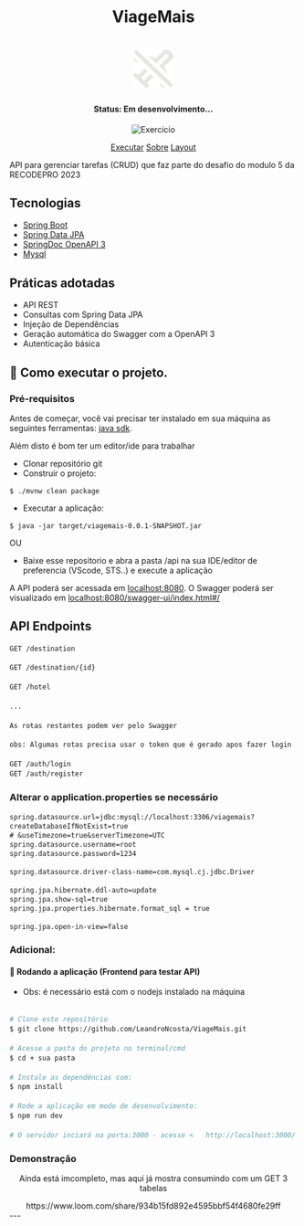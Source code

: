 <h1 align="center"> ViageMais </H1>

<h1 align="center">
        <img src="https://raw.githubusercontent.com/LeandroNcosta/ViageMais/main/images/airplane.svg" width="70px" height="70px" />
</h1>

<h4 align="center">Status: Em desenvolvimento... </h4>

<p align="center">
 <img src="https://img.shields.io/static/v1?label=Tipo&message=Desafio&color=8257E5&labelColor=000000" alt="Exercicio" />
</p>

<p align="center">
 <a href="#-about">Executar</a> 
 <a href="#-Features">Sobre</a> 
 <a href="#-layout">Layout</a> 
</p>

API para gerenciar tarefas (CRUD) que faz parte do desafio do modulo 5 da RECODEPRO 2023

## Tecnologias
 
- [Spring Boot](https://spring.io/projects/spring-boot)
- [Spring Data JPA](https://spring.io/projects/spring-data-jpa)
- [SpringDoc OpenAPI 3](https://springdoc.org/v2/#spring-webflux-support)
- [Mysql](https://dev.mysql.com/downloads/)

## Práticas adotadas

- API REST
- Consultas com Spring Data JPA
- Injeção de Dependências
- Geração automática do Swagger com a OpenAPI 3
- Autenticação básica

## 🚀 Como executar o projeto.

### Pré-requisitos

Antes de começar, você vai precisar ter instalado em sua máquina as seguintes ferramentas: [java sdk](). 

Além disto é bom ter um editor/ide para trabalhar

- Clonar repositório git
- Construir o projeto:
```
$ ./mvnw clean package
```
- Executar a aplicação:
```
$ java -jar target/viagemais-0.0.1-SNAPSHOT.jar
```

OU

-  Baixe esse repositorio e abra a pasta /api na sua IDE/editor de preferencia (VScode, STS..) e execute a aplicação


A API poderá ser acessada em [localhost:8080](http://localhost:8080).
O Swagger poderá ser visualizado em [localhost:8080/swagger-ui/index.html#/](http://localhost:8080/swagger-ui/index.html#/)

## API Endpoints

```markdown
GET /destination 

GET /destination/{id} 

GET /hotel

...

As rotas restantes podem ver pelo Swagger

obs: Algumas rotas precisa usar o token que é gerado apos fazer login

GET /auth/login
GET /auth/register

```

### Alterar o application.properties se necessário

```
spring.datasource.url=jdbc:mysql://localhost:3306/viagemais?createDatabaseIfNotExist=true
# &useTimezone=true&serverTimezone=UTC
spring.datasource.username=root
spring.datasource.password=1234

spring.datasource.driver-class-name=com.mysql.cj.jdbc.Driver

spring.jpa.hibernate.ddl-auto=update
spring.jpa.show-sql=true
spring.jpa.properties.hibernate.format_sql = true

spring.jpa.open-in-view=false
```

### Adicional:

#### 🎲 Rodando a aplicação (Frontend para testar API)

- Obs: é necessário está com o nodejs instalado na máquina

```bash

# Clone este repositório
$ git clone https://github.com/LeandroNcosta/ViageMais.git

# Acesse a pasta do projeto no terminal/cmd
$ cd + sua pasta 

# Instale as dependências com:
$ npm install

# Rode a aplicação em modo de desenvolvimento:
$ npm run dev

# O servidor inciará na porta:3000 - acesse <   http://localhost:3000/ >
```
### Demonstração

<div align="center">
        <p>Ainda está imcompleto, mas aqui já mostra consumindo com um GET 3 tabelas</p>
https://www.loom.com/share/934b15fd892e4595bbf54f4680fe29ff
</div>
---
